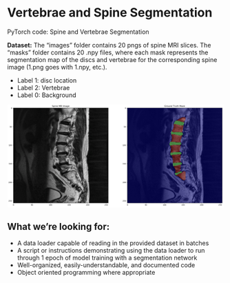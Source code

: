 # Vertebrae and Spine Segmentation
PyTorch code: Spine and Vertebrae Segmentation 

**Dataset:** The “images” folder contains 20 pngs of spine MRI slices. The “masks” folder contains 20 .npy files, where each mask represents the segmentation map of the discs and vertebrae for the corresponding spine image (1.png goes with 1.npy, etc.). 

* Label 1: disc location
* Label 2: Vertebrae
* Label 0: Background

![Spine Image and Mask](imgs/spine.PNG)


## What we’re looking for:
* A data loader capable of reading in the provided dataset in batches
* A script or instructions demonstrating using the data loader to run through 1 epoch of model training with a segmentation network
* Well-organized, easily-understandable, and documented code
* Object oriented programming where appropriate
